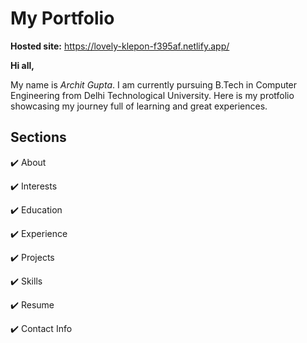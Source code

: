 # My Portfolio

**Hosted site:** https://lovely-klepon-f395af.netlify.app/

**Hi all,**

My name is *Archit Gupta*. I  am currently pursuing B.Tech in Computer Engineering from Delhi Technological University. Here is my protfolio showcasing my journey full of learning and great experiences.

## Sections
✔️ About

✔️ Interests

✔️ Education

✔️ Experience

✔️ Projects

✔️ Skills

✔️ Resume

✔️ Contact Info
